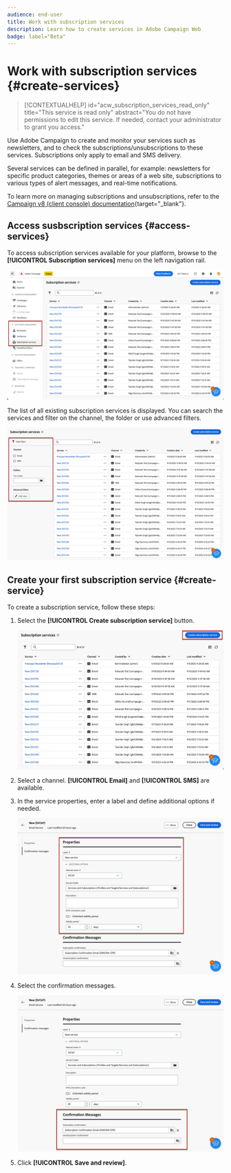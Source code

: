 ```yaml
---
audience: end-user
title: Work with subscription services
description: Learn how to create services in Adobe Campaign Web
badge: label="Beta" 
---
```


# Work with subscription services {#create-services}

>[!CONTEXTUALHELP]
>id="acw_subscription_services_read_only"
>title="This service is read only"
>abstract="You do not have permissions to edit this service. If needed, contact your administrator to grant you access."

Use Adobe Campaign to create and monitor your services such as newsletters, and to check the subscriptions/unsubscriptions to these services. Subscriptions only apply to email and SMS delivery.

Several services can be defined in parallel, for example: newsletters for specific product categories, themes or areas of a web site, subscriptions to various types of alert messages, and real-time notifications.

To learn more on managing subscriptions and unsubscriptions, refer to the [Campaign v8 (client console) documentation](https://experienceleague.adobe.com/docs/campaign/campaign-v8/audience/subscriptions.html){target="_blank"}.

## Access susbscription services {#access-services}

To access subscription services available for your platform, browse to  the **[!UICONTROL Subscription services]** menu on the left navigation rail.

![](assets/service-list.png)

The list of all existing subscription services is displayed. You can search the services and filter on the channel, the folder or use advanced filters.

![](assets/service-filters.png)

## Create your first subscription service {#create-service}

To create a subscription service, follow these steps:

1. Select the **[!UICONTROL Create subscription service]** button.

    ![](assets/service-create-button.png)

1. Select a channel. **[!UICONTROL Email]** and **[!UICONTROL SMS]** are available.

1. In the service properties, enter a label and define additional options if needed.

    ![](assets/service-create-properties.png)

1. Select the confirmation messages.

    ![](assets/service-create-confirmation-msg.png)

1. Click **[!UICONTROL Save and review]**.


